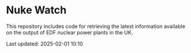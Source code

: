 # Nuke Watch

This repository includes code for retrieving the latest information available on the output of EDF nuclear power plants in the UK.

Last updated: 2025-02-01 10:10